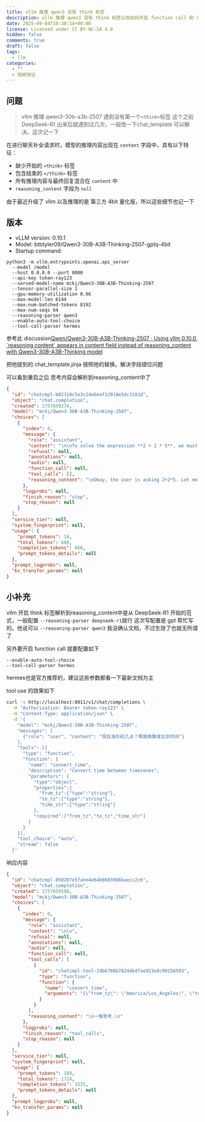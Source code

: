 ```yaml
---
title: vllm 推理 qwen3 没有 think 标签
description: vllm 推理 qwen3 没有 think 标签以及如何开启 function call 和 reasoning_content
date: 2025-09-04T10:30:14+08:00
license: Licensed under CC BY-NC-SA 4.0
hidden: false
comments: true
draft: false
tags:
  - llm
categories:
  - ""
  - 琐碎快记
---
```

## 问题

>vllm 推理 qwen3-30b-a3b-2507 遇到没有第一个`<think>`标签 这个之前 DeepSeek-R1 出来后就遇到过几次，一般改一下chat_template 可以解决。这次记一下

在进行聊天补全请求时，模型的推理内容出现在 `content` 字段中，具有以下特征：

- 缺少开始的 `<think>` 标签
- 包含结束的 `</think>` 标签
- 所有推理内容与最终回复混合在 `content` 中
- `reasoning_content` 字段为 `null`

由于最近升级了 vllm 以及推理的是 第三方 4bit 量化版，所以这些细节也记一下
## 版本

- vLLM version: 0.10.1
- Model: btbtyler09/Qwen3-30B-A3B-Thinking-2507-gptq-4bit
- Startup command:
```
python3 -m vllm.entrypoints.openai.api_server
  --model /model
  --host 0.0.0.0 --port 8000
  --api-key token-ray123
  --served-model-name mckj/Qwen3-30B-A3B-Thinking-2507
  --tensor-parallel-size 1
  --gpu-memory-utilization 0.96
  --max-model-len 6144
  --max-num-batched-tokens 8192
  --max-num-seqs 64
  --reasoning-parser qwen3
  --enable-auto-tool-choice
  --tool-call-parser hermes
```

参考此 discussion[Qwen/Qwen3-30B-A3B-Thinking-2507 · Using vllm 0.10.0, \`reasoning content\` appears in content field instead of reasoning\_content with Qwen3-30B-A3B-Thinking model](https://huggingface.co/Qwen/Qwen3-30B-A3B-Thinking-2507/discussions/2)

把他提到的 chat_template.jinja 按照他的替换。解决字段错位问题

可以看到重启之后 思考内容会解析到reasoning_content中了

```json
{
  "id": "chatcmpl-b02318c5e3c24e6eaf12918e5dc3181d",
  "object": "chat.completion",
  "created": 1757059274,
  "model": "mckj/Qwen3-30B-A3B-Thinking-2507",
  "choices": [
    {
      "index": 0,
      "message": {
        "role": "assistant",
        "content": "\n\nTo solve the expression **2 + 2 * 5**, we must follow the **order of operations** (PEMDAS/BODMAS), which dictates that **multiplication is performed before addition**.\n\n---\n\n### Step-by-Step Breakdown:\n\n1. **Identify the operations**:  \n   The expression contains **addition (+)** and **multiplication (*)**.\n\n2. **Apply the order of operations**:\n   - First, perform the **multiplication**:  \n     $ 2 \\times 5 = 10 $\n   - Then, perform the **addition**:  \n     $ 2 + 10 = 12 $\n\n---\n\n### Why Not $ (2 + 2) \\times 5 $?  \nIf the expression were written as $ (2 + 2) \\times 5 $, then the parentheses would change the order and the result would be $ 4 \\times 5 = 20 $. However, **there are no parentheses** in the original expression, so we do **not** add first.\n\n---\n\n### Final Answer:\n$$\n\\boxed{12}\n$$",
        "refusal": null,
        "annotations": null,
        "audio": null,
        "function_call": null,
        "tool_calls": [],
        "reasoning_content": "\nOkay, the user is asking 2+2*5. Let me think about how to approach this. First, I remember that in math, there's an order of operations, like PEMDAS. That stands for Parentheses, Exponents, Multiplication and Division, Addition and Subtraction. So multiplication comes before addition.\n\nSo the problem is 2 + 2 * 5. According to PEMDAS, I should do the multiplication first. 2 times 5 is 10. Then add the 2. So 2 + 10 equals 12. Wait, but sometimes people might forget the order and add first, which would be 4*5=20, but that's wrong because multiplication has higher precedence. Let me double-check. Yeah, multiplication before addition. So the correct answer should be 12.\n\nWait, let me make sure. Let's break it down step by step. The expression is 2 + 2 * 5. The multiplication part is 2*5, which is 10. Then add the 2 to that result: 2 + 10 = 12. Yep, that's right. I think that's the standard way to solve it. If there were parentheses, like (2+2)*5, then it would be 4*5=20, but there are no parentheses here. So the answer is 12.\n\nAnother way to think about it: in most programming languages, the order of operations is the same, so if you type 2+2*5 into a calculator or a code, it should give 12. Let me confirm with a quick calculation. 2*5 is 10, plus 2 is 12. Yep. So the user might be testing if I know the order of operations. Maybe they're a student learning basic math. I should explain the steps clearly so they understand why it's 12 and not 20. Let me make sure to mention PEMDAS or the standard order of operations to clarify the reasoning.\n"
      },
      "logprobs": null,
      "finish_reason": "stop",
      "stop_reason": null
    }
  ],
  "service_tier": null,
  "system_fingerprint": null,
  "usage": {
    "prompt_tokens": 14,
    "total_tokens": 680,
    "completion_tokens": 666,
    "prompt_tokens_details": null
  },
  "prompt_logprobs": null,
  "kv_transfer_params": null
}
```

## 小补充

vllm 开启 think 标签解析到reasoning_content中是从 DeepSeek-R1 开始的范式，一般配置
`--reasoning-parser deepseek-r1`就行
这次写配置是 gpt 帮忙写的。他说可以 `--reasoning-parser qwen3` 我没确认文档，不过生效了也就无所谓了

另外要开启 function call 就要配置如下
```
--enable-auto-tool-choice
--tool-call-parser hermes
```
hermes也是官方推荐的，建议这些参数都看一下最新文档为主

tool use 的效果如下

```bash
curl -s http://localhost:8011/v1/chat/completions \
  -H "Authorization: Bearer token-ray123" \
  -H "Content-Type: application/json" \
  -d '{
    "model": "mckj/Qwen3-30B-A3B-Thinking-2507",
    "messages": [
      {"role": "user", "content": "现在洛杉矶几点？帮我换算成北京时间"}
    ],
    "tools": [{
      "type": "function",
      "function": {
        "name": "convert_time",
        "description": "Convert time between timezones",
        "parameters": {
          "type":"object",
          "properties":{
            "from_tz":{"type":"string"},
            "to_tz":{"type":"string"},
            "time_str":{"type":"string"}
          },
          "required":["from_tz","to_tz","time_str"]
        }
      }
    }],
    "tool_choice": "auto",
    "stream": false
  }'
```

响应内容

```json
{
  "id": "chatcmpl-050207e5faee4e64b0b03966baecc2c6",
  "object": "chat.completion",
  "created": 1757059508,
  "model": "mckj/Qwen3-30B-A3B-Thinking-2507",
  "choices": [
    {
      "index": 0,
      "message": {
        "role": "assistant",
        "content": "\n\n",
        "refusal": null,
        "annotations": null,
        "audio": null,
        "function_call": null,
        "tool_calls": [
          {
            "id": "chatcmpl-tool-19b6780b78244bdfae923e8c90156593",
            "type": "function",
            "function": {
              "name": "convert_time",
              "arguments": "{\"from_tz\": \"America/Los_Angeles\", \"to_tz\": \"Asia/Shanghai\", \"time_str\": \"now\"}"
            }
          }
        ],
        "reasoning_content": "\n一堆思考.\n"
      },
      "logprobs": null,
      "finish_reason": "tool_calls",
      "stop_reason": null
    }
  ],
  "service_tier": null,
  "system_fingerprint": null,
  "usage": {
    "prompt_tokens": 189,
    "total_tokens": 1724,
    "completion_tokens": 1535,
    "prompt_tokens_details": null
  },
  "prompt_logprobs": null,
  "kv_transfer_params": null
}

```